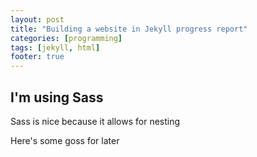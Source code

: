 ```yaml
---
layout: post
title: "Building a website in Jekyll progress report"
categories: [programming]
tags: [jekyll, html]
footer: true
---
```

## I'm using Sass
Sass is nice because it allows for nesting
<!--more-->

Here's some goss for later
